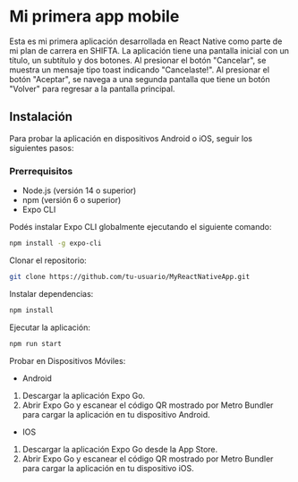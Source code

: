 # Mi primera app mobile

Esta es mi primera aplicación desarrollada en React Native como parte de mi plan de carrera en SHIFTA. La aplicación tiene una pantalla inicial con un título, un subtítulo y dos botones. Al presionar el botón "Cancelar", se muestra un mensaje tipo toast indicando "Cancelaste!". Al presionar el botón "Aceptar", se navega a una segunda pantalla que tiene un botón "Volver" para regresar a la pantalla principal.

## Instalación

Para probar la aplicación en dispositivos Android o iOS, seguir los siguientes pasos:

### Prerrequisitos

- Node.js (versión 14 o superior)
- npm (versión 6 o superior)
- Expo CLI

Podés instalar Expo CLI globalmente ejecutando el siguiente comando:

```sh
npm install -g expo-cli
```

Clonar el repositorio:
```sh
git clone https://github.com/tu-usuario/MyReactNativeApp.git
```

Instalar dependencias: 
```sh
npm install
```

Ejecutar la aplicación: 
```sh
npm run start
```

Probar en Dispositivos Móviles:
- Android
1. Descargar la aplicación Expo Go.
2. Abrir Expo Go y escanear el código QR mostrado por Metro Bundler para cargar la aplicación en tu dispositivo Android.
  
- IOS
1. Descargar la aplicación Expo Go desde la App Store.
2. Abrir Expo Go y escanear el código QR mostrado por Metro Bundler para cargar la aplicación en tu dispositivo iOS.

  
